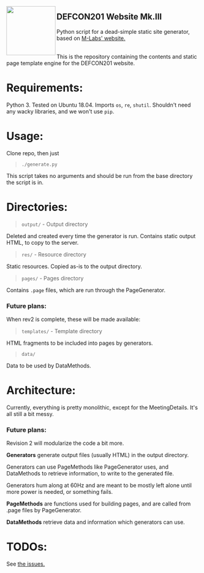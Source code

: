 [<img align="left" width="128px" height="128px" src="https://avatars2.githubusercontent.com/u/26557946" />](https://defcon201.org/)
## DEFCON201 Website Mk.III

Python script for a dead-simple static site generator, based on [M-Labs' website.](https://git.m-labs.hk/M-Labs/web)
<br/><br/>

This is the repository containing the contents and static page template engine for the DEFCON201 website.

# Requirements:
Python 3. Tested on Ubuntu 18.04.
Imports `os`, `re`, `shutil`. Shouldn't need any wacky libraries, and we won't use `pip`.

# Usage:
Clone repo, then just
> `./generate.py`

This script takes no arguments and should be run from the base directory the script is in.

# Directories:
> `output/` - Output directory

Deleted and created every time the generator is run. Contains static output HTML, to copy to the server.

> `res/` - Resource directory

Static resources. Copied as-is to the output directory.

> `pages/` - Pages directory

Contains `.page` files, which are run through the PageGenerator.

### Future plans:
When rev2 is complete, these will be made available:

> `templates/` - Template directory

HTML fragments to be included into pages by generators.

> `data/`

Data to be used by DataMethods.

# Architecture:
Currently, everything is pretty monolithic, except for the MeetingDetails. It's all still a bit messy.

### Future plans:
Revision 2 will modularize the code a bit more.

**Generators** generate output files (usually HTML) in the output directory.

Generators can use PageMethods like PageGenerator uses, and DataMethods to retrieve information, to write to the generated file.

Generators hum along at 60Hz and are meant to be mostly left alone until more power is needed, or something fails.

**PageMethods** are functions used for building pages, and are called from .page files by PageGenerator.

**DataMethods** retrieve data and information which generators can use.

# TODOs:
See [the issues.](https://github.com/defcon201/site/issues)
